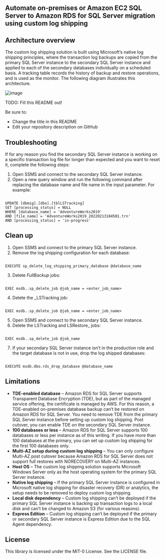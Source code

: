 ## Automate on-premises or Amazon EC2 SQL Server to Amazon RDS for SQL Server migration using custom log shipping

## Architecture overview
The custom log shipping solution is built using Microsoft’s native log shipping principles, where the transaction log backups are copied from the primary SQL Server instance to the secondary SQL Server instance and applied to each of the secondary databases individually on a scheduled basis. A tracking table records the history of backup and restore operations, and is used as the monitor. The following diagram illustrates this architecture.

![image](https://user-images.githubusercontent.com/96596850/160265303-45180db9-474b-4ef9-b628-1051c52c8154.png)



TODO: Fill this README out!

Be sure to:

* Change the title in this README
* Edit your repository description on GitHub

## Troubleshooting

If for any reason you find the secondary SQL Server instance is working on a specific transaction log file for longer than expected and you want to reset it, complete the following steps:

1.	Open SSMS and connect to the secondary SQL Server instance.
2.	Open a new query window and run the following command after replacing the database name and file name in the input parameter. For example:

```TSQL

UPDATE [dbmig].[dbo].[tblLSTracking]
SET	[processing_status] = NULL	
WHERE [database_name] = 'AdventureWorks2019'
AND [file_name] = 'AdventureWorks2019_20220213184501.trn'
AND [processing_status] = 'in-progress'

```


## Clean up

1.	Open SSMS and connect to the primary SQL Server instance.
2.	Remove the log shipping configuration for each database:

```TSQL

EXECUTE sp_delete_log_shipping_primary_database @database_name

```

3.	Delete _FullBackup_ jobs:

```TSQL

EXEC msdb..sp_delete_job @job_name = <enter_job_name>

```

4.	Delete the _LSTracking job:

```TSQL

EXEC msdb..sp_delete_job @job_name = <enter_job_name>

```

5.	Open SSMS and connect to the secondary SQL Server instance.
6.	Delete the LSTracking and LSRestore_ jobs:

```TSQL

EXEC msdb..sp_delete_job @job_name

```

7.	If your secondary SQL Server instance isn’t in the production role and the target database is not in use, drop the log shipped databases:

```TSQL

EXECUTE msdb.dbo.rds_drop_database @database_name

```

## Limitations

*	**TDE-enabled database** – Amazon RDS for SQL Server supports Transparent Database Encryption (TDE), but as part of the managed service offering, the certificate is managed by AWS. For this reason, a TDE-enabled on-premises database backup can’t be restored on Amazon RDS for SQL Server. You need to remove TDE from the primary SQL Server instance before setting up custom log shipping. Post cutover, you can enable TDE on the secondary SQL Server instance.
*	**100 databases or less** – Amazon RDS for SQL Server supports 100 databases or less per instance as of this writing. If you have more than 100 databases at the primary, you can set up custom log shipping for the first 100 databases only.
*	**Multi-AZ setup during custom log shipping** – You can only configure Multi-AZ post cutover because Amazon RDS for SQL Server does not support full restores with NORECOVERY on Multi-AZ instances.
*	**Host OS** – The custom log shipping solution supports Microsoft Windows Server only as the host operating system for the primary SQL Server instance.
*	**Native log shipping** – If the primary SQL Server instance is configured in Microsoft native log shipping for disaster recovery (DR) or analytics, the setup needs to be removed to deploy custom log shipping.
*	**Local disk dependency** – Custom log shipping can’t be deployed if the primary SQL Server instance is backing up transaction logs to a local disk and can’t be changed to Amazon S3 (for various reasons).
*	**Express Edition** – Custom log shipping can’t be deployed if the primary or secondary SQL Server instance is Express Edition due to the SQL Agent dependency.


## License

This library is licensed under the MIT-0 License. See the LICENSE file.

